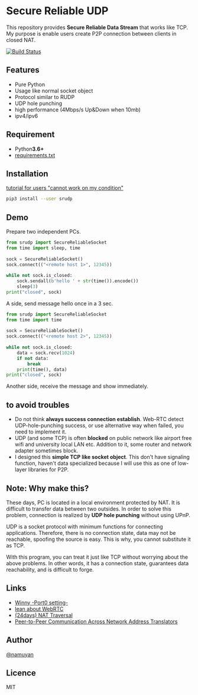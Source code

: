 Secure Reliable UDP
====
This repository provides **Secure Reliable Data Stream** that works like TCP.  
My purpose is enable users create P2P connection between clients in closed NAT.

[![Build Status](https://travis-ci.org/namuyan/srudp.svg?branch=master)](https://travis-ci.org/namuyan/srudp)

Features
----
* Pure Python
* Usage like normal socket object
* Protocol similar to RUDP
* UDP hole punching
* high performance (4Mbps/s Up&Down when 10mb)
* ipv4/ipv6

Requirement
----
* Python**3.6+**
* [requirements.txt](requirements.txt)

Installation
----
[tutorial for users "cannot work on my condition"](TUTORIAL.md)
```bash
pip3 install --user srudp
```

Demo
----
Prepare two independent PCs.
```python
from srudp import SecureReliableSocket
from time import sleep, time
 
sock = SecureReliableSocket()
sock.connect(("<remote host 1>", 12345))
 
while not sock.is_closed:
    sock.sendall(b'hello ' + str(time()).encode())
    sleep(3)
print("closed", sock)
```
A side, send message hello once in a 3 sec.

```python
from srudp import SecureReliableSocket
from time import time
 
sock = SecureReliableSocket()
sock.connect(("<remote host 2>", 12345))
 
while not sock.is_closed:
    data = sock.recv(1024)
    if not data:
        break
    print(time(), data)
print("closed", sock)
```
Another side, receive the message and show immediately.

to avoid troubles
----
* Do not think **always success connection  establish**.
Web-RTC detect UDP-hole-punching success, or use alternative way when failed, you need to implement it.
* UDP (and some TCP) is often **blocked** on public network
like airport free wifi and university local LAN etc.
Addition to it, some router and network adapter sometimes block.
* I designed this **simple TCP like socket object**.
This don't have signaling function, haven't data specialized because
I will use this as one of low-layer libraries for P2P.

Note: Why make this?
----
These days, PC is located in a local environment protected by NAT.
It is difficult to transfer data between two outsides.
In order to solve this problem, connection is realized by **UDP hole punching**
without using UPnP.

UDP is a socket protocol with minimum functions for connecting applications.
Therefore, there is no connection state, data may not be reachable,
spoofing the source is easy. This is why, you cannot substitute it as TCP.

With this program, you can treat it just like TCP without worrying about the above problems.
In other words, it has a connection state, guarantees data reachability, and is difficult to forge.

Links
----
* [Winny -Port0 setting-](http://winny.4th.jp/lesson1/port.html)
* [lean about WebRTC](https://qiita.com/mush/items/121e45fefed009b6ad5e)
* [(24days) NAT Traversal](https://tech-blog.cerevo.com/adventcalendar2016/advent24/)
* [Peer-to-Peer Communication Across Network Address Translators](https://bford.info/pub/net/p2pnat/)

Author
----
[@namuyan](https://twitter.com/namuyan_mine)

Licence
----
MIT
